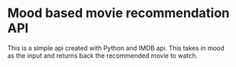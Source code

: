 # Mood based movie recommendation API

This is a simple api created with Python and IMDB api. This takes in mood as the input and returns back the recommended movie to watch.
